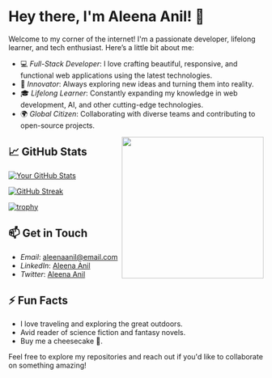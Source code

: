 # Hey there, I'm Aleena Anil! 👋

Welcome to my corner of the internet! I'm a passionate developer, lifelong learner, and tech enthusiast. Here’s a little bit about me:

- 💻 *Full-Stack Developer*: I love crafting beautiful, responsive, and functional web applications using the latest technologies.
- 🚀 *Innovator*: Always exploring new ideas and turning them into reality.
- 🎓 *Lifelong Learner*: Constantly expanding my knowledge in web development, AI, and other cutting-edge technologies.
- 🌍 *Global Citizen*: Collaborating with diverse teams and contributing to open-source projects.

<img align="right" src="https://th.bing.com/th/id/OIG3.TWSOtq7CAzu8OEZnB3EY?w=1024&h=1024&rs=1&pid=ImgDetMain" width="280px">

## 📈 GitHub Stats

[![Your GitHub Stats](https://github-readme-stats.vercel.app/api?username=aleenaanil13&show_icons=true&theme=radical)](https://github.com/aleenaanil13/github-readme-stats)

[![GitHub Streak](https://streak-stats.demolab.com?user=aleenaanil13&theme=radical&date_format=M%20j%5B%2C%20Y%5D)](https://git.io/streak-stats)

[![trophy](https://github-profile-trophy.vercel.app/?username=aleenaanil13&theme=onedark)](https://github.com/ryo-ma/github-profile-trophy)

## 📫 Get in Touch
- *Email*: [aleenaanil@email.com](mailto:aleenaanil@email.com)
- *LinkedIn*: [Aleena Anil](https://www.linkedin.com/in/aleenaanil13)
- *Twitter*: [Aleena Anil](https://twitter.com/aleena_anil13)

## ⚡ Fun Facts
- I love traveling and exploring the great outdoors.
- Avid reader of science fiction and fantasy novels.
- Buy me a cheesecake 🍰.

Feel free to explore my repositories and reach out if you'd like to collaborate on something amazing!
